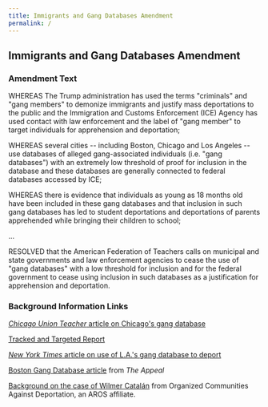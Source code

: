 ```yaml
---
title: Immigrants and Gang Databases Amendment
permalink: /
---
```

## Immigrants and Gang Databases Amendment

### Amendment Text

WHEREAS The Trump administration has used the terms "criminals" and "gang members" to demonize immigrants and justify mass deportations to the public and the Immigration and Customs Enforcement (ICE) Agency has used contact with law enforcement and the label of "gang member" to target individuals for apprehension and deportation; 

WHEREAS several cities -- including Boston, Chicago and Los Angeles -- use databases of alleged gang-associated individuals (i.e. "gang databases") with an extremely low threshold of proof for inclusion in the database and these databases are generally connected to federal databases accessed by ICE; 

WHEREAS there is evidence that individuals as young as 18 months old have been included in these gang databases and that inclusion in such gang databases has led to student deportations and deportations of parents apprehended while bringing their children to school; 

...

RESOLVED that the American Federation of Teachers calls on municipal and state governments and law enforcement agencies to cease the use of "gang databases" with a low threshold for inclusion and for the federal government to cease using inclusion in such databases as a justification for apprehension and deportation. 

### Background Information Links

[*Chicago Union Teacher* article on Chicago's gang database](https://www.ctunet.com/media/chicago-union-teacher/2018-06/chicagos-gang-database-has-no-place-in-our-schools)

[Tracked and Targeted Report](http://erasethedatabase.com/wp-content/uploads/2018/02/Tracked-Targeted-0217.pdf)

[*New York Times* article on use of L.A.'s gang database to deport](https://www.nytimes.com/2017/01/10/us/gang-database-criticized-for-denying-due-process-may-be-used-for-deportations.html)

[Boston Gang Database article](https://theappeal.org/from-gang-allegations-to-deportation-how-boston-is-putting-its-immigrant-youth-in-harms-way-de3b0edc9327/) from *The Appeal*

[Background on the case of Wilmer Catal&aacute;n](http://organizedcommunities.org/wilmerlawsuit/) from Organized Communities Against Deportation, an AROS affiliate.
